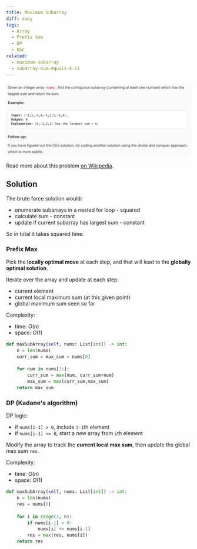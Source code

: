 ```yaml
---
title: Maximum Subarray
diff: easy
tags:
  - Array
  - Prefix Sum
  - DP
  - D&C
related:
  - maximum-subarray
  - subarray-sum-equals-k-ii
---
```


<img class="medium-zoom" src="/algo/maximum-subarray.png" alt="https://leetcode.com/problems/maximum-subarray">

Read more about this problem [on Wikipedia](https://en.wikipedia.org/wiki/Maximum_subarray_problem).

## Solution

The brute force solution would:

- enumerate subarrays in a nested for loop - squared
- calculate sum - constant
- update if current subarray has largest sum - constant

So in total it takes squared time.

### Prefix Max

Pick the **locally optimal move** at each step, and that will lead to the **globally optimal solution**.

Iterate over the array and update at each step:

- current element
- current local maximum sum (at this given point)
- global maximum sum seen so far

Complexity:

- time: $O(n)$
- space: $O(1)$

```py
def maxSubArray(self, nums: List[int]) -> int:
    n = len(nums)
    curr_sum = max_sum = nums[0]

    for num in nums[1:]:
        curr_sum = max(num, curr_sum+num)
        max_sum = max(curr_sum,max_sum)
    return max_sum
```

### DP (Kadane's algorithm)

DP logic:

- if `nums[i-1] > 0`, include `i-1`th element
- if `nums[i-1] <= 0`, start a new array from `i`th element

Modify the array to track the **current local max sum**, then update the global max sum `res`.

Complexity:

- time: $O(n)$
- space: $O(1)$

```py
def maxSubArray(self, nums: List[int]) -> int:
    n = len(nums)
    res = nums[0]

    for i in range(1, n):
        if nums[i-1] > 0:
            nums[i] += nums[i-1]
        res = max(res, nums[i])
    return res
```

